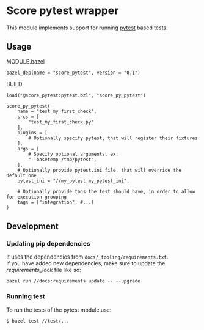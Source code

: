 # Score pytest wrapper

This module implements support for running [pytest](https://docs.pytest.org/en/latest/contents.html) based tests.

## Usage
MODULE.bazel
```
bazel_dep(name = "score_pytest", version = "0.1")
```

BUILD
```
load("@score_pytest:pytest.bzl", "score_py_pytest")

score_py_pytest(
    name = "test_my_first_check",
    srcs = [
        "test_my_first_check.py"
    ],
    plugins = [
        # Optionally specify pytest, that will register their fixtures
    ],
    args = [
        # Specify optional arguments, ex:
        "--basetemp /tmp/pytest",
    ],
    # Optionally provide pytest.ini file, that will override the default one
    pytest_ini = "//my_pytest:my_pytest_ini",

    # Optionally provide tags the test should have, in order to allow for execution grouping
    tags = ["integration", #...]
)
```

## Development

### Updating pip dependencies
It uses the dependencies from `docs/_tooling/requirements.txt`.  
If you have added new dependencies, make sure to update the *requirements_lock* file like so: 
```
bazel run //docs:requirements.update -- --upgrade
```

### Running test
To run the tests of the pytest module use:
```
$ bazel test //test/...
```
